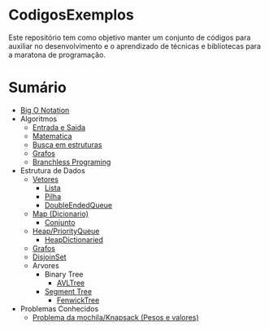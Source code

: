 # CodigosExemplos


Este repositório tem como objetivo manter um conjunto de códigos para auxiliar no desenvolvimento e o aprendizado de técnicas e bibliotecas para a maratona de programação.


# Sumário

 - [Big O Notation](./BigONotation.md)
 - Algoritmos
   - [Entrada e Saida](./Algoritmos/Entrada%20e%20Saida.md)
   - [Matematica](./Algoritmos/Matem%C3%A1tica/README.md)
   - [Busca em estruturas](./Algoritmos/Busca/README.md)
   - [Grafos](./Algoritmos/Grafos/README.md)
   - [Branchless Programing](./Algoritmos/Branchless/README.md)
 - Estrutura de Dados 
   - [Vetores](./Estrutura%20de%20Dados/Vetores.md)
     - [Lista](./Estrutura%20de%20Dados/Lista.md)
     - [Pilha](./Estrutura%20de%20Dados/Pilha.md)
     - [DoubleEndedQueue](./Estrutura%20de%20Dados/DoubleEndedQueue.md)
   - [Map (Dicionario)](./Estrutura%20de%20Dados/Map.md)
     - [Conjunto](./Estrutura%20de%20Dados/Conjunto.md)
   - [Heap/PriorityQueue](./Estrutura%20de%20Dados/Heap.md)
     - [HeapDictionaried](./Estrutura%20de%20Dados/HeapDictionaried.md)
   - [Grafos](./Estrutura%20de%20Dados/Grafos.md)
   - [DisjoinSet](./Estrutura%20de%20Dados/DisjoinSet.md)
   - Arvores
     - Binary Tree
       - [AVLTree](./Estrutura%20de%20Dados/AVLTree.md)
     - [Segment Tree](./Estrutura%20de%20Dados/SegTree.md)
       - [FenwickTree](./Estrutura%20de%20Dados/FenwickTree.md)
 - Problemas Conhecidos
   - [Problema da mochila/Knapsack (Pesos e valores)](./Algoritmos/KnownProblems/Knapsackproblem.md)
